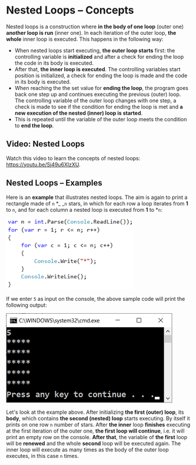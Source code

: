 # Nested Loops – Concepts

Nested loops is a construction where **in the body of one loop** \(outer one\) **another loop is run** \(inner one\). In each iteration of the outer loop, **the whole** inner loop is executed. This happens in the following way:

* When nested loops start executing, **the outer loop starts** first: the controlling variable is **initialized** and after a check for ending the loop the code in its body is executed.
* After that, **the inner loop is executed**. The controlling variables start position is initialized, a check for ending the loop is made and the code in its body is executed.
* When reaching the the set value for **ending the loop**, the program goes back one step up and continues executing the previous \(outer\) loop. The controlling variable of the outer loop changes with one step, a check is made to see if the condition for ending the loop is met and **a new execution of the nested \(inner\) loop is started**.
* This is repeated until the variable of the outer loop meets the condition to **end the loop**.

## Video: Nested Loops

Watch this video to learn the concepts of nested loops: https://youtu.be/Sj49u6XlzXU.

## Nested Loops – Examples

Here is an **example** that illustrates nested loops. The aim is again to print a rectangle made of `n` \*_ _`n` stars, in which for each row a loop iterates from **1** to `n`, and for each column a nested loop is executed from **1** to \*`n`:

![](/assets/chapter-6-images/00.Nested-loops-01.png)

If we enter `5` as input on the console, the above sample code will print the following output:

![](/assets/chapter-6-images/00.Nested-loops-output.png)

Let's look at the example above. After initializing **the first \(outer\) loop**, its **body**, which contains **the second \(nested\) loop** starts executing. By itself it prints on one row `n` number of stars. After **the inner** loop **finishes** executing at the first iteration of the outer one, **the first loop will continue**, i.e. it will print an empty row on the console. **After that**, the variable of **the first** loop will be **renewed** and the whole **second** loop will be executed again. The inner loop will execute as many times as the body of the outer loop executes, in this case `n` times.

